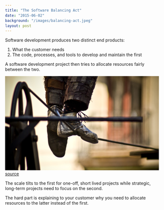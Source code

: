 ```yaml
---
title: "The Software Balancing Act"
date: "2015-06-02"
background: "/images/balancing-act.jpeg"
layout: post
---
```


Software development produces two distinct end products:

1. What the customer needs
2. The code, processes, and tools to develop and maintain the first

A software development project then tries to allocate resources fairly between the two.

![Image by Wiros](/images/balancing-act.jpeg)
[source](https://www.flickr.com/photos/91515119@N00/1795141144)

The scale tilts to the first for one-off, short lived projects while strategic, long-term projects need to focus on the second. 

The hard part is explaining to your customer why you need to allocate resources to the latter instead of the first.
